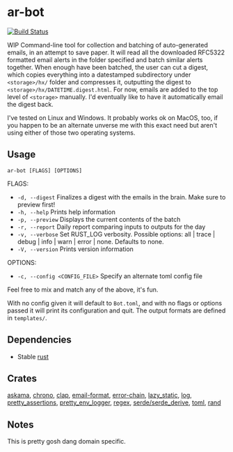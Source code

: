 # ar-bot

[![Build Status](https://travis-ci.org/deciduously/ar-bot.svg?branch=master)](https://travis-ci.org/deciduously/ar-bot)

WIP Command-line tool for collection and batching of auto-generated emails, in an attempt to save paper.  It will read all the downloaded RFC5322 formatted email alerts in the folder specified and batch similar alerts together.  When enough have been batched, the user can cut a digest, which copies everything into a datestamped subdirectory under `<storage>/hx/` folder and compresses it, outputting the digest to `<storage>/hx/DATETIME.digest.html`.  For now, emails are added to the top level of `<storage>` manually.  I'd eventually like to have it automatically email the digest back.

I've tested on Linux and Windows. It probably works ok on MacOS, too, if you happen to be an alternate unverse me with this exact need but aren't using either of those two operating systems.

## Usage

`ar-bot [FLAGS] [OPTIONS]`

FLAGS:

* `-d, --digest`     Finalizes a digest with the emails in the brain. Make sure to preview first!
* `-h, --help`       Prints help information
* `-p, --preview`    Displays the current contents of the batch
* `-r, --report`     Daily report comparing inputs to outputs for the day
* `-v, --verbose`    Set RUST_LOG verbosity.  Possible options: all | trace | debug | info | warn | error | none.  Defaults to none.
* `-V, --version`    Prints version information

OPTIONS:

* `-c, --config <CONFIG_FILE>`    Specify an alternate toml config file

Feel free to mix and match any of the above, it's fun.

With no config given it will default to `Bot.toml`, and with no flags or options passed it will print its configuration and quit.  The output formats are defined in `templates/`.

## Dependencies

* Stable [rust](https://www.rust-lang.org)

## Crates

[askama](https://github.com/djc/askama), [chrono](https://github.com/chronotope/chrono), [clap](https://github.com/kbknapp/clap-rs), [email-format](https://github.com/mikedilger/email-format), [error-chain](https://github.com/rust-lang-nursery/error-chain), [lazy_static](https://github.com/rust-lang-nursery/lazy-static.rs), [log](https://githb.com/rust-lang-nursery/log), [pretty_assertions](https://github.com/colin-kiegel/rust-pretty-assertions), [pretty_env_logger](https://github.com/seanmonstar/pretty_env_logger/), [regex](https://github.com/rust-lang/regex), [serde/serde_derive](https://serde.rs), [toml](https://github.com/alexcrichton/toml-rs), [rand](https://github.com/rust-lang-nursery/rand)

## Notes

This is pretty gosh dang domain specific.
